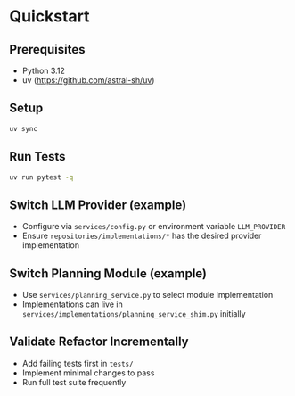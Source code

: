 # Quickstart

## Prerequisites
- Python 3.12
- uv (https://github.com/astral-sh/uv)

## Setup
```zsh
uv sync
```

## Run Tests
```zsh
uv run pytest -q
```

## Switch LLM Provider (example)
- Configure via `services/config.py` or environment variable `LLM_PROVIDER`
- Ensure `repositories/implementations/*` has the desired provider implementation

## Switch Planning Module (example)
- Use `services/planning_service.py` to select module implementation
- Implementations can live in `services/implementations/planning_service_shim.py` initially

## Validate Refactor Incrementally
- Add failing tests first in `tests/`
- Implement minimal changes to pass
- Run full test suite frequently
